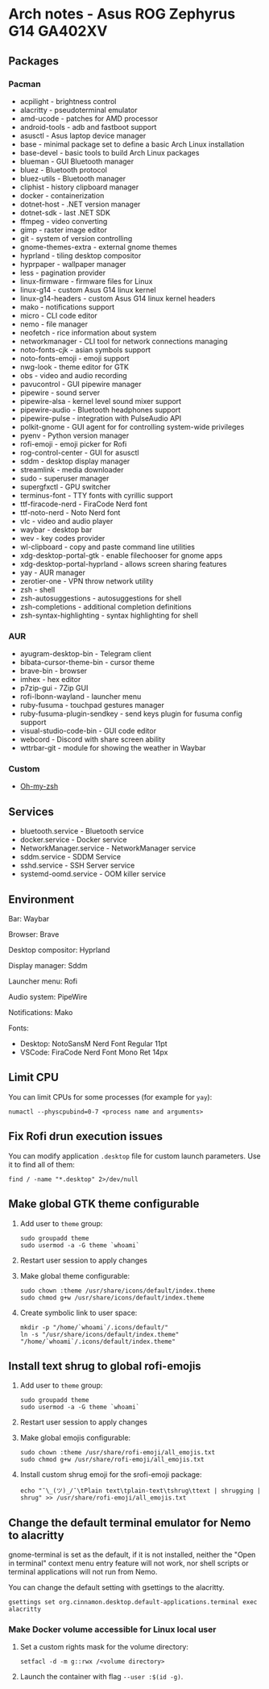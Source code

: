 # Arch notes - Asus ROG Zephyrus G14 GA402XV

## Packages

### Pacman

* acpilight - brightness control
* alacritty - pseudoterminal emulator
* amd-ucode - patches for AMD processor
* android-tools - adb and fastboot support
* asusctl - Asus laptop device manager
* base - minimal package set to define a basic Arch Linux installation
* base-devel - basic tools to build Arch Linux packages
* blueman - GUI Bluetooth manager
* bluez - Bluetooth protocol
* bluez-utils - Bluetooth manager
* cliphist - history clipboard manager
* docker - containerization
* dotnet-host - .NET version manager
* dotnet-sdk - last .NET SDK
* ffmpeg - video converting
* gimp - raster image editor
* git - system of version controlling
* gnome-themes-extra - external gnome themes
* hyprland - tiling desktop compositor
* hyprpaper - wallpaper manager
* less - pagination provider
* linux-firmware - firmware files for Linux
* linux-g14 - custom Asus G14 linux kernel
* linux-g14-headers - custom Asus G14 linux kernel headers
* mako - notifications support
* micro - CLI code editor
* nemo - file manager
* neofetch - rice information about system
* networkmanager - CLI tool for network connections managing
* noto-fonts-cjk - asian symbols support
* noto-fonts-emoji - emoji support
* nwg-look - theme editor for GTK
* obs - video and audio recording
* pavucontrol - GUI pipewire manager
* pipewire - sound server
* pipewire-alsa - kernel level sound mixer support
* pipewire-audio - Bluetooth headphones support
* pipewire-pulse - integration with PulseAudio API
* polkit-gnome - GUI agent for for controlling system-wide privileges
* pyenv - Python version manager
* rofi-emoji - emoji picker for Rofi
* rog-control-center - GUI for asusctl
* sddm - desktop display manager
* streamlink - media downloader
* sudo - superuser manager
* supergfxctl - GPU switcher
* terminus-font - TTY fonts with cyrillic support
* ttf-firacode-nerd - FiraCode Nerd font
* ttf-noto-nerd - Noto Nerd font
* vlc - video and audio player
* waybar - desktop bar
* wev - key codes provider
* wl-clipboard - copy and paste command line utilities
* xdg-desktop-portal-gtk - enable filechooser for gnome apps
* xdg-desktop-portal-hyprland - allows screen sharing features
* yay - AUR manager
* zerotier-one - VPN throw network utility
* zsh - shell
* zsh-autosuggestions - autosuggestions for shell
* zsh-completions - additional completion definitions
* zsh-syntax-highlighting - syntax highlighting for shell

### AUR

* ayugram-desktop-bin - Telegram client
* bibata-cursor-theme-bin - cursor theme
* brave-bin - browser
* imhex - hex editor
* p7zip-gui - 7Zip GUI
* rofi-lbonn-wayland - launcher menu
* ruby-fusuma - touchpad gestures manager
* ruby-fusuma-plugin-sendkey - send keys plugin for fusuma config support
* visual-studio-code-bin - GUI code editor
* webcord - Discord with share screen ability
* wttrbar-git - module for showing the weather in Waybar

### Custom

* [Oh-my-zsh](https://github.com/ohmyzsh/ohmyzsh/)

## Services

* bluetooth.service - Bluetooth service
* docker.service - Docker service
* NetworkManager.service - NetworkManager service
* sddm.service - SDDM Service
* sshd.service - SSH Server service
* systemd-oomd.service - OOM killer service

## Environment

Bar: Waybar

Browser: Brave

Desktop compositor: Hyprland

Display manager: Sddm

Launcher menu: Rofi

Audio system: PipeWire

Notifications: Mako

Fonts:

* Desktop: NotoSansM Nerd Font Regular 11pt
* VSCode: FiraCode Nerd Font Mono Ret 14px

## Limit CPU

You can limit CPUs for some processes (for example for `yay`):

```shell
numactl --physcpubind=0-7 <process name and arguments>
```

## Fix Rofi drun execution issues

You can modify application `.desktop` file for custom launch parameters. Use it to find all of them:

```shell
find / -name "*.desktop" 2>/dev/null
```

## Make global GTK theme configurable

1. Add user to `theme` group:

    ```shell
    sudo groupadd theme
    sudo usermod -a -G theme `whoami`
    ```

2. Restart user session to apply changes

3. Make global theme configurable:

    ```shell
    sudo chown :theme /usr/share/icons/default/index.theme
    sudo chmod g+w /usr/share/icons/default/index.theme
    ```

4. Create symbolic link to user space:

    ```shell
    mkdir -p "/home/`whoami`/.icons/default/"
    ln -s "/usr/share/icons/default/index.theme" "/home/`whoami`/.icons/default/index.theme"
    ```

## Install text shrug to global rofi-emojis

1. Add user to `theme` group:

    ```shell
    sudo groupadd theme
    sudo usermod -a -G theme `whoami`
    ```

2. Restart user session to apply changes

3. Make global emojis configurable:

    ```shell
    sudo chown :theme /usr/share/rofi-emoji/all_emojis.txt
    sudo chmod g+w /usr/share/rofi-emoji/all_emojis.txt
    ```

4. Install custom shrug emoji for the srofi-emoji package:

    ```shell
    echo "¯\_(ツ)_/¯\tPlain text\tplain-text\tshrug\ttext | shrugging | shrug" >> /usr/share/rofi-emoji/all_emojis.txt
    ```

## Change the default terminal emulator for Nemo to alacritty

gnome-terminal is set as the default, if it is not installed, neither the "Open in terminal" context menu entry feature will not work, nor shell scripts or terminal applications will not run from Nemo.

You can change the default setting with gsettings to the alacritty.

```shell
gsettings set org.cinnamon.desktop.default-applications.terminal exec alacritty
```

### Make Docker volume accessible for Linux local user

1. Set a custom rights mask for the volume directory:

    ```shell
    setfacl -d -m g::rwx /<volume directory>
    ```

2. Launch the container with flag `--user :$(id -g)`.
